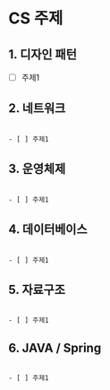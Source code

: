CS 주제 
=======================================

## 1. 디자인 패턴

 - [ ] 주제1

## 2. 네트워크 
```

- [ ] 주제1

```
## 3. 운영체제
```

- [ ] 주제1

```
## 4. 데이터베이스
```

- [ ] 주제1

```
## 5. 자료구조
```

- [ ] 주제1

```
## 6. JAVA / Spring
```

- [ ] 주제1

```
